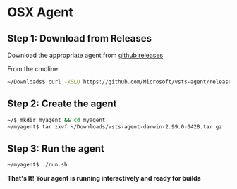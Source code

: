 # OSX Agent

## Step 1: Download from Releases

Download the appropriate agent from [github releases](https://github.com/Microsoft/vsts-agent/releases)

From the cmdline:
```bash
~/Downloads$ curl -kSLO https://github.com/Microsoft/vsts-agent/releases/download/v2.99.0/vsts-agent-darwin-2.99.0-0428.tar.gz
```

## Step 2: Create the agent

```bash
~/$ mkdir myagent && cd myagent
~/myagent$ tar zxvf ~/Downloads/vsts-agent-darwin-2.99.0-0428.tar.gz
```

## Step 3: Run the agent

```bash
~/myagent$ ./run.sh
```

**That's It! Your agent is running interactively and ready for builds**  
